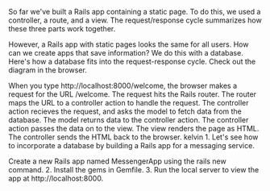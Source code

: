 So far we've built a Rails app containing a static page. To do this, we used a controller, a route, and a view. The request/response cycle summarizes how these three parts work together.

However, a Rails app with static pages looks the same for all users. How can we create apps that save information? We do this with a database. Here's how a database fits into the request-response cycle. Check out the diagram in the browser.

When you type http://localhost:8000/welcome, the browser makes a request for the URL /welcome.
The request hits the Rails router.
The router maps the URL to a controller action to handle the request.
The controller action recieves the request, and asks the model to fetch data from the database.
The model returns data to the controller action.
The controller action passes the data on to the view.
The view renders the page as HTML.
The controller sends the HTML back to the browser.
kelvin
1.
Let's see how to incorporate a database by building a Rails app for a messaging service.

Create a new Rails app named MessengerApp using the rails new command.
2.
Install the gems in Gemfile.
3.
Run the local server to view the app at http://localhost:8000.